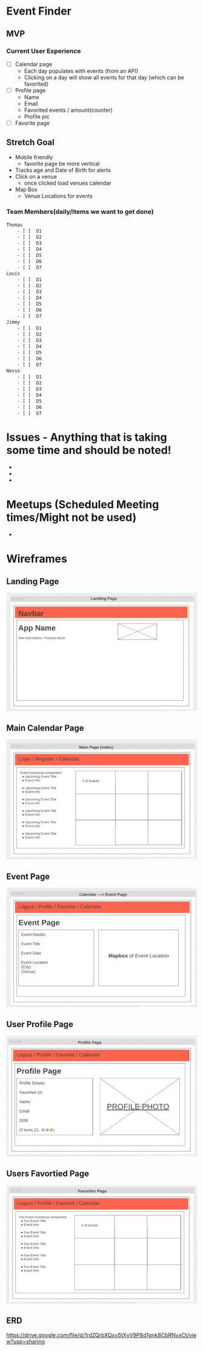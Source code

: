 # Event Finder

## MVP
### Current User Experience
- [ ] Calendar page
  - Each day populates with events (from an API)
  - Clicking on a day will show all events for that day (which can be favorited)
- [ ] Profile page 
  - Name
  - Email
  - Favorited events / amount(counter)
  - Profile pic
- [ ] Favorite page

## Stretch Goal
- Mobile friendly
  - favorite page be more vertical 
- Tracks age and Date of Birth for alerts
- Click on a venue
  - once clicked load venues calendar
- Map Box 
  - Venue Locations for events

### Team Members(daily/Items we want to get done)
    Thomas
        - [ ]  D1
        - [ ]  D2
        - [ ]  D3
        - [ ]  D4
        - [ ]  D5
        - [ ]  D6
        - [ ]  D7
    Louis    
        - [ ]  D1
        - [ ]  D2
        - [ ]  D3
        - [ ]  D4
        - [ ]  D5
        - [ ]  D6
        - [ ]  D7
    Jimmy
        - [ ]  D1
        - [ ]  D2
        - [ ]  D3
        - [ ]  D4
        - [ ]  D5
        - [ ]  D6
        - [ ]  D7
    Nesso
        - [ ]  D1
        - [ ]  D2
        - [ ]  D3
        - [ ]  D4
        - [ ]  D5
        - [ ]  D6
        - [ ]  D7
# Issues - Anything that is taking some time and should be noted!
- 
- 
- 
# Meetups (Scheduled Meeting times/Might not be used)
- 
# Wireframes

## Landing Page
![](/public/wireframe/Landing-Page-Wireframe.png)
## Main Calendar Page
![](/public/wireframe/Main-Page-Wireframe.png)
## Event Page
![](/public/wireframe/Event-Page-Wireframe.png)
## User Profile Page
![](/public/wireframe/Profile-Page-Wireframe.png)
## Users Favortied Page
![](/public/wireframe/Favorites-Page-Wireframe.png)

## ERD
https://drive.google.com/file/d/1rdZQrbXQxvStXyV9P8d1gnk8CbRNvxCt/view?usp=sharing